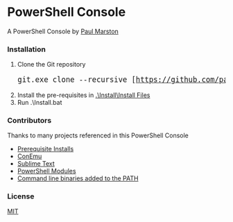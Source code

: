 # PowerShell Console

A PowerShell Console by [Paul Marston](https://github.com/paulmarsy)

### Installation

1. Clone the Git repository
<big><pre>git.exe clone --recursive [https://github.com/paulmarsy/Console.git](https://github.com/paulmarsy/Console)</pre></big>
2. Install the pre-requisites in [.\Install\Install Files](https://github.com/paulmarsy/Console/tree/master/Install/Install%20Files)
3. Run .\Install.bat

### Contributors

Thanks to many projects referenced in this PowerShell Console
* [Prerequisite Installs](https://github.com/paulmarsy/Console/tree/master/Install/Install%20Files)
* [ConEmu](https://github.com/Maximus5/ConEmu)
* [Sublime Text](http://www.sublimetext.com/)
* [PowerShell Modules](https://github.com/paulmarsy/Console/blob/master/Third%20Party/PowerShell%20Modules)
* [Command line binaries added to the PATH](https://github.com/paulmarsy/Console/tree/master/Third%20Party/Binaries)

### License
[MIT](https://github.com/paulmarsy/Console/raw/master/LICENSE)
